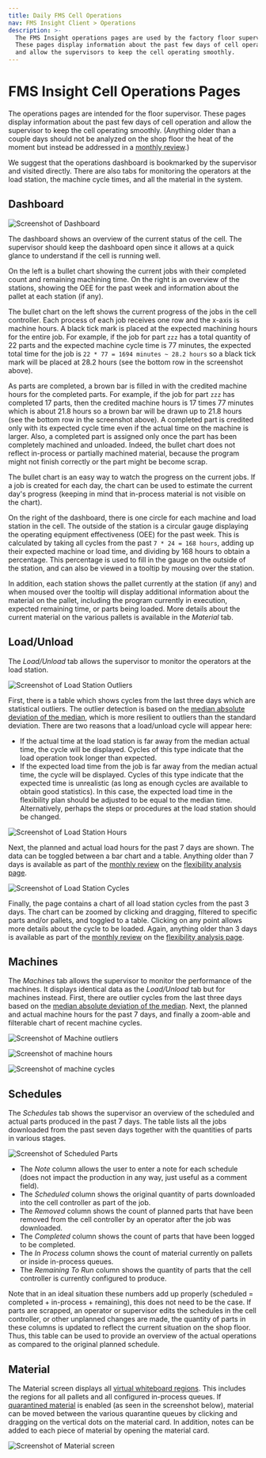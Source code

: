 ```yaml
---
title: Daily FMS Cell Operations
nav: FMS Insight Client > Operations
description: >-
  The FMS Insight operations pages are used by the factory floor supervisors.
  These pages display information about the past few days of cell operation
  and allow the supervisors to keep the cell operating smoothly.
---
```


# FMS Insight Cell Operations Pages

The operations pages are intended for the floor supervisor. These pages display information about
the past few days of cell operation and allow the supervisor to keep the cell operating smoothly.
(Anything older than a couple days should not be analyzed on the shop floor the heat of the moment but
instead be addressed in a [monthly review](improve-fms).)

We suggest that the operations dashboard is bookmarked by the supervisor and visited directly.
There are also tabs for monitoring the operators at the load station, the machine cycle times,
and all the material in the system.

## Dashboard

![Screenshot of Dashboard](screenshots/insight-dashboard.png)

The dashboard shows an overview of the current status of the cell.
The supervisor should keep the dashboard open since it allows at a quick glance to
understand if the cell is running well.

On the left is a bullet chart showing the current jobs with their completed
count and remaining machining time. On the right is an overview of the
stations, showing the OEE for the past week and information about the pallet
at each station (if any).

The bullet chart on the left shows the current progress of the jobs in the
cell controller. Each process of each job receives one row and the x-axis is
machine hours. A black tick mark is placed at the expected machining hours
for the entire job. For example, if the job for part `zzz` has a total
quantity of 22 parts and the expected machine cycle time is 77 minutes, the
expected total time for the job is `22 * 77 = 1694 minutes ~ 28.2 hours` so a
black tick mark will be placed at 28.2 hours (see the bottom row in the
screenshot above).

As parts are completed, a brown bar is filled in with the credited machine
hours for the completed parts. For example, if the job for part `zzz` has
completed 17 parts, then the credited machine hours is 17 times 77 minutes
which is about 21.8 hours so a brown bar will be drawn up to 21.8 hours (see
the bottom row in the screenshot above). A completed part is credited only with
its expected cycle time even if the actual time on the machine is larger. Also,
a completed part is assigned only once the part has been completely machined and unloaded.
Indeed, the bullet chart does not reflect in-process or partially machined material, because
the program might not finish correctly or the part might be become scrap.

The bullet chart is an easy way to watch the progress on the current jobs. If
a job is created for each day, the chart can be used to estimate the current
day's progress (keeping in mind that in-process material is not visible on
the chart).

On the right of the dashboard, there is one circle for each machine and load station in the cell.
The outside of the station is a circular gauge displaying the operating equipment effectiveness (OEE)
for the past week. This is calculated by taking all cycles from the past `7 * 24 = 168 hours`, adding up
their expected machine or load time, and dividing by 168 hours to obtain a percentage. This percentage is used
to fill in the gauge on the outside of the station, and can also be viewed in a tooltip by mousing over the station.

In addition, each station shows the pallet currently at the station (if any) and when moused over the tooltip will
display additional information about the material on the pallet, including the program currently in execution,
expected remaining time, or parts being loaded. More details about the current material on the various pallets
is available in the _Material_ tab.

## Load/Unload

The _Load/Unload_ tab allows the supervisor to monitor the operators at the load station.

![Screenshot of Load Station Outliers](screenshots/insight-load-outliers.png)

First, there is a table which shows cycles from the last three days which are
statistical outliers. The outlier detection is based on the [median absolute
deviation of the
median](https://en.wikipedia.org/wiki/Median_absolute_deviation), which is
more resilient to outliers than the standard deviation. There are two reasons that a load/unload
cycle will appear here:

- If the actual time at the load station is far away from the median actual time, the cycle will be displayed. Cycles of this
  type indicate that the load operation took longer than expected.
- If the expected load time from the job is far away from the median actual time, the cycle will be displayed. Cycles of this
  type indicate that the expected time is unrealistic (as long as enough cycles are available to obtain good statistics). In this
  case, the expected load time in the flexibility plan should be adjusted to be equal to the median time. Alternatively,
  perhaps the steps or procedures at the load station should be changed.

![Screenshot of Load Station Hours](screenshots/insight-load-hours.png)

Next, the planned and actual load hours for the past 7 days are shown. The
data can be toggled between a bar chart and a table. Anything older than 7
days is available as part of the [monthly review](improve-fms) on the
[flexibility analysis page](client-flexibility-analysis).

![Screenshot of Load Station Cycles](screenshots/insight-load-cycle-graph.png)

Finally, the page contains a chart of all load station cycles from the past 3 days. The chart can
be zoomed by clicking and dragging, filtered to specific parts and/or
pallets, and toggled to a table. Clicking on any point allows more details
about the cycle to be loaded. Again, anything older than 3
days is available as part of the [monthly review](improve-fms) on the
[flexibility analysis page](client-flexibility-analysis).

## Machines

The _Machines_ tab allows the supervisor to monitor the performance of the
machines. It displays identical data as the _Load/Unload_ tab but for
machines instead. First, there are outlier cycles from the last three days
based on the [median absolute deviation of the
median](https://en.wikipedia.org/wiki/Median_absolute_deviation). Next, the
planned and actual machine hours for the past 7 days, and finally a zoom-able
and filterable chart of recent machine cycles.

![Screenshot of Machine outliers](screenshots/insight-machine-outliers.png)

![Screenshot of machine hours](screenshots/insight-machine-hours.png)

![Screenshot of machine cycles](screenshots/insight-machine-cycle-graph.png)

## Schedules

The _Schedules_ tab shows the supervisor an overview of the scheduled and actual parts produced in the past 7 days.
The table lists all the jobs downloaded from the past seven days together with the quantities of parts in various
stages.

![Screenshot of Scheduled Parts](screenshots/insight-scheduled-parts.png)

- The _Note_ column allows the user to enter a note for each schedule (does not impact the production in any way,
  just useful as a comment field).
- The _Scheduled_ column shows the original quantity of parts downloaded into the cell controller as part of the job.
- The _Removed_ column shows the count of planned parts that have been removed from the cell controller by an operator
  after the job was downloaded.
- The _Completed_ column shows the count of parts that have been logged to be completed.
- The _In Process_ column shows the count of material currently on pallets or inside in-process queues.
- The _Remaining To Run_ column shows the quantity of parts that the cell controller is currently configured
  to produce.

Note that in an ideal situation these numbers add up properly (scheduled = completed + in-process + remaining),
this does not need to be the case. If parts are scrapped, an operator or supervisor edits the schedules in the
cell controller, or other unplanned changes are made, the quantity of parts in these columns is updated to
reflect the current situation on the shop floor. Thus, this table can be used to provide an overview of the
actual operations as compared to the original planned schedule.

## Material

The Material screen displays all [virtual whiteboard regions](material-tracking). This includes the regions for all pallets
and all configured in-process queues. If [quarantined material](material-quarantine) is enabled (as seen in the
screenshot below), material can be moved between the various quarantine queues by clicking and dragging on the vertical dots
on the material card. In addition, notes can be added to each piece of material by opening the material card.

![Screenshot of Material screen](screenshots/insight-operations-material.png)
